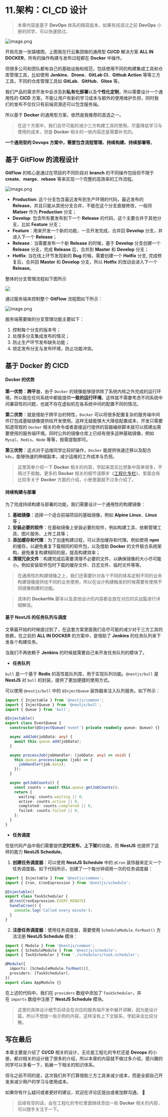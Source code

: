 # 11.架构：CI_CD 设计

> 本章内容是基于 **DevOps** 体系的精简版本，如果有阅读过之前 **DevOps** 小册的同学，可以快速掠过。

![image.png](./images/641fc99f02def563e63a1f9e71c3fba6.webp )

开局先放一张镇楼图，上图我在行云集团做的通用型 **CI/CD** 解决方案 **ALL IN DOCKER**，所有的操作构建与发布过程都在 **Docker** 中操作。

但很多公司和团队都有自己的基础设施和规范，包括使用不同的构建集成工具和仓库管理工具，比如使用 **Jenkins**、**Drone**、**GitLab CI**、**Github Action** 等等三方工具，不同的仓库管理工具如 **GitLab**、**GitHub**、**Gitee** 等。

我们产品的需求开发中会涉及到**私有化部署**以及**个性化定制**，所以需要设计一个通用性的 **CICD** 方案，不能让用户有新的学习成本与额外的使用维护负担，同时我们的发布不仅仅只有前端资源还可以包含服务端。

所以基于 **Docker** 的通用型方案，依然是我推荐的首选之一。

> 在这个方案中，我们会尽可能的减少三方构建工具的使用。尽量降低学习与使用的成本，但是 **Docker** 相关的一些内容还是需要补充的。

**一个通用型的 Devops 方案中，需要包含流程管理、持续构建、持续部署等**。

## 基于 GitFlow 的流程设计

**GitFlow** 的核心是通过在项目的不同阶段对 **branch** 的不同操作包括但不限于 **create**、**marge**、**rebase** 等来实现一个完整的高效率的工作流程。

![image.png](./images/d11ebfeefcdaba55a1d97c65c0ae686d.webp )

*   **Production**: 这个分支包含最近发布到生产环境的代码，最近发布的 **Release**，并且只能从其他分支合并，不能在这个分支直接修改，一般将 **Matser** 作为 **Production** 分支；
*   **Develop**: 包含所有要发布到下一个 **Release** 的代码，这个主要合并于其他分支，比如 **Feature** 分支；
*   **Feature**：用来开发一个新的功能，一旦开发完成，合并回 **Develop** 分支，并进入下一个 **Release**；
*   **Release**：当需要发布一个新 **Release** 的时候，基于 **Develop** 分支创建一个 **Release** 分支，完成 **Release** 后，合并到 **Master** 和 **Develop** 分支；
*   **Hotfix**: 当在线上环节发现新的 **Bug** 时候，需要创建一个 **Hotfix** 分支, 完成修复后，合并回 **Master** 和 **Develop** 分支，所以 **Hotfix** 的改动会进入下一个 **Release**。

整体的分支管理流程如下图所示

![](./images/27a966121d903904e9f838c5749b7c82.webp )

通过服务端来控制整个 **GitFlow** 流程图如下所示：

![image.png](./images/ddf1a139921c43c7c7dc8d0335e7465b.webp )

服务端需要做的分支管理功能主要如下：

1.  控制每个分支的版本号；
2.  处理多分支集成发布的情况；
3.  防止生产环节发布缺失功能；
4.  锁定发布分支与发布环境，防止功能冲突。

## 基于 Docker 的 CICD

#### Docker 的优势

**第一优势**：**跨平台**，由于 `Docker` 的镜像能够提供除了系统内核之外完成的运行环境，所以能在任何系统中都能提供**一致的运行环境**，这样就不需要考虑不同系统中间兼容性的问题，也就不存在虚拟机在各系统中间的配置不同的情况。

**第二优势**：就是借助于跨平台的特性，`Docker` 可以将很多配置复杂的服务端中间件打包成基础镜像提供给开发使用。这样无疑能够大大降低配置成本，开发只需要知道常规的 `Docker` 相关的命令或者直接运行提供的容器编排脚本就可以搭建出需要使用的服务端环境。同时公共的镜像仓库上已经有很多这种基础镜像，例如 `Mysql`、`Redis`、`Node` 等等，按需提取即可。

**第三优势**：这点对于运维同学比较好操作，`Docker` 能提供快速迁移以及配合 `k8s`，能够快速的伸缩副本，减少运维的工作成本与负担。

> 这里简单介绍一下 **Docker** 相关的内容，学起来其实比想象中简单很多，不用过于抵触，更多的 **Docker** 相关的细节请移步《[工程化专栏](https://juejin.cn/column/7140245864781447175)》，里面会有比较多关于 **Docker** 方面的介绍，小册里面就不过多介绍了。

#### 持续构建与部署

为了完成持续构建与部署的功能，我们需要设计一个通用性的构建镜像：

1.  **基础镜像**：选择一个适合前端项目的基础镜像，例如 **Alpine Linux**、**Linux** 等；
2.  **安装必要的软件**：在基础镜像上安装必要的软件，例如构建工具、依赖管理工具、图片服务、上传工具等；
3.  **添加缓存和代理**：为了加速构建过程，可以添加缓存和代理。例如使用 **npm** 的缓存，以避免重复下载相同的软件包，以及借助 **Docker** 的文件联合系统架构，避免重复构建相同的层，提高构建效率；
4.  **清理冗余文件**：构建完成后需要清理不必要的文件，以确保镜像的大小尽可能小。例如安装软件包时下载的缓存文件、日志文件、临时文件等等。

> 在通用性的构建镜像之上，我们还需要针对各个不同的体系定制不同的业务构建镜像提供给不同的业务使用，所以在设计构建触发的时候需要有使用不同镜像构建的功能。

> 具体的 **Dockerfile** 脚本以及其他设计的内容都会放在对应的实战篇进行详细解说。

#### 基于 NestJS 的任务队列与调度

文章最开始的时候提过到了，在这套方案里面我们会尽可能的减少对于三方工具的依赖，在之前的 **ALL IN DOCKER** 的方案中，是借助了 **Jenkins** 的任务队列来下发各个构建任务。

当我们不再依赖于 **Jenkins** 的时候就需要自己来开发任务队列的模块了。

*   **任务队列**

`bull` 是一个基于 **Redis** 的高性能队列库，用于实现队列功能。`@nestjs/bull` 是 **NestJS** 对 `bull` 的封装，提供了更加便捷的使用方式。

可以使用 `@nestjs/bull` 中的 `@InjectQueue` 装饰器来注入队列服务。如下所示：

```ts
import { Injectable } from '@nestjs/common';
import { InjectQueue } from '@nestjs/bull';
import { Queue } from 'bull';

@Injectable()
export class EventQueue {
  constructor(@InjectQueue('event') private readonly queue: Queue) {}

  async addJob(jobData: any) {
    await this.queue.add(jobData);
  }

  async processJob(jobHandler: (jobData: any) => void) {
    this.queue.process(async (job) => {
      jobHandler(job.data);
    });
  }

  async getJobCounts() {
    const counts = await this.queue.getJobCounts();
    return {
      waiting: counts.waiting || 0,
      active: counts.active || 0,
      completed: counts.completed || 0,
      failed: counts.failed || 0,
    };
  }
}
```

*   **任务调度**

在低代码产品中我们需要提供**定时发布、上下架**的功能，而 **NestJS** 也提供了这样的能力 **NestJS Schedule**。

1.  **创建任务调度器**：可以使用 **NestJS Schedule** 中的 `@Cron` 装饰器来定义一个任务调度器。如下代码所示，创建了一个每分钟调用一次的任务调度器：

```ts
import { Injectable } from '@nestjs/common';
import { Cron, CronExpression } from '@nestjs/schedule';

@Injectable()
export class TaskScheduler {
  @Cron(CronExpression.EVERY_MINUTE)
  handleCron() {
    console.log('Called every minute');
  }
}
```

2.  **注册任务调度器**：使用任务调度器，需要使用 `ScheduleModule.forRoot()` 方法注册 **NestJS Schedule** 模块：

```ts
import { Module } from '@nestjs/common';
import { ScheduleModule } from '@nestjs/schedule';
import { TaskScheduler } from './schedulers/task.scheduler';

@Module({
  imports: [ScheduleModule.forRoot()],
  providers: [TaskScheduler],
})
export class AppModule {}
```

在上述的代码中，我们在 `providers` 数组中添加了 `TaskScheduler`，并在 `imports` 数组中注册了 **NestJS Schedule** 模块。

> 这里的具体设计细节后续会在对应的服务端开发中展开讲解，因为是设计篇，所以不想放一些示例的内容，这样没有上下文联系，学起来会比较分散。

## 写在最后

本章主要是介绍了 **CI/CD** 相关的设计，无论是工程化的专栏还是 **Devops** 的小册，都对相关的设计做了很多的介绍，所以本章的内容就不做过多介绍，感兴趣的同学可以多看一下，拓展一下相关的知识体系。

但与之前不同的是，这次我们并不打算借助三方工具来减少成本，而是全部自己开发来减少用户的学习与使用成本。

如果你有什么疑问或者更好的建议，欢迎在评论区提出或者加群沟通。 👏

> 后续有空的话，会在工程化的专栏里面继续添加一些 **Docker** 相关的内容，可以随手关注于一下。

